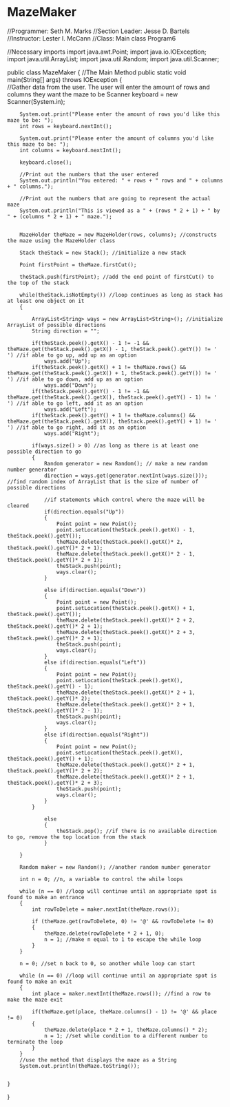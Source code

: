 # MazeMaker
//Programmer: Seth M. Marks
//Section Leader: Jesse D. Bartels
//Instructor: Lester I. McCann
//Class: Main class Program6

//Necessary imports
import java.awt.Point;
import java.io.IOException;
import java.util.ArrayList;
import java.util.Random;
import java.util.Scanner;

public class MazeMaker 
{
	//The Main Method
	public static void main(String[] args) throws IOException 
	{	
		//Gather data from the user. The user will enter the amount of rows and columns they want the maze to be
		Scanner keyboard = new Scanner(System.in);
		
		System.out.print("Please enter the amount of rows you'd like this maze to be: ");
		int rows = keyboard.nextInt();
		
		System.out.print("Please enter the amount of columns you'd like this maze to be: ");
		int columns = keyboard.nextInt();
		
		keyboard.close();
		
		//Print out the numbers that the user entered
		System.out.println("You entered: " + rows + " rows and " + columns + " columns.");
		
		//Print out the numbers that are going to represent the actual maze
		System.out.println("This is viewed as a " + (rows * 2 + 1) + " by " + (columns * 2 + 1) + " maze.");
		
		
		MazeHolder theMaze = new MazeHolder(rows, columns); //constructs the maze using the MazeHolder class
		
		Stack theStack = new Stack(); //initialize a new stack 
		
		Point firstPoint = theMaze.firstCut();
		
		theStack.push(firstPoint); //add the end point of firstCut() to the top of the stack
		
		while(theStack.isNotEmpty()) //loop continues as long as stack has at least one object on it
		{
			
			ArrayList<String> ways = new ArrayList<String>(); //initialize ArrayList of possible directions
			String direction = "";
			
			if(theStack.peek().getX() - 1 != -1 && theMaze.get(theStack.peek().getX() - 1, theStack.peek().getY()) != ' ') //if able to go up, add up as an option
				ways.add("Up");
			if(theStack.peek().getX() + 1 != theMaze.rows() && theMaze.get(theStack.peek().getX() + 1, theStack.peek().getY()) != ' ') //if able to go down, add up as an option
				ways.add("Down");
			if(theStack.peek().getY() - 1 != -1 && theMaze.get(theStack.peek().getX(), theStack.peek().getY() - 1) != ' ') //if able to go left, add it as an option
				ways.add("Left");
			if(theStack.peek().getY() + 1 != theMaze.columns() && theMaze.get(theStack.peek().getX(), theStack.peek().getY() + 1) != ' ') //if able to go right, add it as an option
				ways.add("Right");
			
			if(ways.size() > 0) //as long as there is at least one possible direction to go
			{
				Random generator = new Random(); // make a new random number generator
				direction = ways.get(generator.nextInt(ways.size())); //find random index of ArrayList that is the size of number of possible directions
				
				//if statements which control where the maze will be cleared
				if(direction.equals("Up"))
				{
					Point point = new Point(); 
					point.setLocation(theStack.peek().getX() - 1, theStack.peek().getY());
					theMaze.delete(theStack.peek().getX()* 2, theStack.peek().getY()* 2 + 1);
					theMaze.delete(theStack.peek().getX()* 2 - 1, theStack.peek().getY()* 2 + 1);
					theStack.push(point);
					ways.clear();
				}
				
				else if(direction.equals("Down"))
				{
					Point point = new Point(); 
					point.setLocation(theStack.peek().getX() + 1, theStack.peek().getY());
					theMaze.delete(theStack.peek().getX()* 2 + 2, theStack.peek().getY()* 2 + 1);
					theMaze.delete(theStack.peek().getX()* 2 + 3, theStack.peek().getY()* 2 + 1);
					theStack.push(point);
					ways.clear();
				}
				else if(direction.equals("Left"))
				{
					Point point = new Point(); 
					point.setLocation(theStack.peek().getX(), theStack.peek().getY() - 1);
					theMaze.delete(theStack.peek().getX()* 2 + 1, theStack.peek().getY()* 2);
					theMaze.delete(theStack.peek().getX()* 2 + 1, theStack.peek().getY()* 2 - 1);
					theStack.push(point);
					ways.clear();
				}
				else if(direction.equals("Right"))
				{
					Point point = new Point(); 
					point.setLocation(theStack.peek().getX(), theStack.peek().getY() + 1);
					theMaze.delete(theStack.peek().getX()* 2 + 1, theStack.peek().getY()* 2 + 2);
					theMaze.delete(theStack.peek().getX()* 2 + 1, theStack.peek().getY()* 2 + 3);
					theStack.push(point);	
					ways.clear();
				}
			}
				
				else
				{
					theStack.pop(); //if there is no available direction to go, remove the top location from the stack
				}
			
		}
		
		Random maker = new Random(); //another random number generator
		
		int n = 0; //n, a variable to control the while loops
		
		while (n == 0) //loop will continue until an appropriate spot is found to make an entrance
		{
			int rowToDelete = maker.nextInt(theMaze.rows());
			
			if (theMaze.get(rowToDelete, 0) != '@' && rowToDelete != 0)
			{
				theMaze.delete(rowToDelete * 2 + 1, 0);
				n = 1; //make n equal to 1 to escape the while loop
			}
		}
		
		n = 0; //set n back to 0, so another while loop can start
		
		while (n == 0) //loop will continue until an appropriate spot is found to make an exit
		{
			int place = maker.nextInt(theMaze.rows()); //find a row to make the maze exit
			
			if(theMaze.get(place, theMaze.columns() - 1) != '@' && place != 0)
			{
				theMaze.delete(place * 2 + 1, theMaze.columns() * 2);
				n = 1; //set while condition to a different number to terminate the loop
			}
		}
		//use the method that displays the maze as a String
		System.out.println(theMaze.toString());
		
		
	}

}

